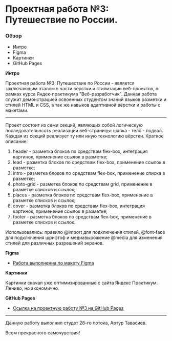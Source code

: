 # Проектная работа №3: Путешествие по России.


### Обзор
* Интро
* Figma
* Картинки
* GitHub Pages

**Интро**

Проектная работа №3: Путешествие по России - является заключающим этапом в части вёрстки и стилизации веб-проектов, в рамках курса Яндек-практикума "Веб-разработчик". Данная работа служит демонстрацией освоенных студентом знаний языков разметки и стилей HTML и CSS, а так же навыков адаптивной вёрстки и работы с макетами. 
* * * * *
Проект состоит из семи секций, являющих собой логическую последовательнсоть реализации веб-страницы: шапка - тело - подвал.
Каждая из секций реализует ту или иную технологию вёрстки. Краткое описание:

1. header - разметка блоков по средствам flex-box, интеграция картинок, применение ссылок в разметке;
2. lead - разметка блоков по средствам flex-box, применение ссылок в разметке;
3. intro - разметка блоков по средствам flex-box, применение списка в разметке;
4. photo-grid - разметка блоков по средствам grid, применение в разметке списков и ссылок;
5. places - разметка блоков по средствам flex-box, применение в разметке списков и ссылок;
6. cover - разметка блоков по средствам flex-box, интеграция картинок, применение ссылок в разметке;
7. footer - разметка блоков по средствам flex-box, применение в разметке списков и ссылок.

Использовались: правило @import для подключения стилей, @font-face для подключения шрифтоф и медиавырожение @media для изменения стилей для различных разрешений экранов. 

**Figma**

* [Работа выполненна по макету Figma](https://www.figma.com/file/5S2WSbEFL6awjVWJ0NWL8Q/Sprint-3_-Russia-_-desktop-mobile?node-id=28503%3A0)

**Картинки**

Картинки скачал уже оптимизированные с сайта Яндекс Практикум. Лениво, но экономично.

**GitHub Pages**

* [Ссылка на проектную работу №3 на GitHub Pages](ArthurTavasiev.github.io)
* * * * * 

Данную работу выполнил студет 28-го потока, Артур Тавасиев.

Всем прекрасного самочувствия!


